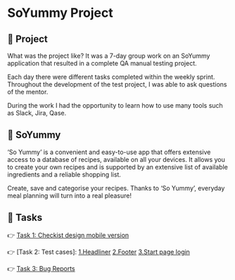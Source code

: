 # SoYummy Project


## 📲 <a name="About projects">Project</a>

<p>What was the project like? It was a 7-day group work on an SoYummy application that resulted in a complete QA manual testing project.</p>
<p>Each day there were different tasks completed within the weekly sprint. Throughout the development of the test project, I was able to ask questions of the mentor.</p> 
<p>During the work I had the opportunity to learn how to use many tools such as Slack, Jira, Qase.</p>


## 📝 <a name="About YUMMY">SoYummy</a>

<p>‘So Yummy’ is a convenient and easy-to-use app that offers extensive access to a database of recipes, available on all your devices. It allows you to create your own recipes and is supported by an extensive list of available ingredients and a reliable shopping list.</p> 

<p>Create, save and categorise your recipes. Thanks to ‘So Yummy’, everyday meal planning will turn into a real pleasure!</p>



## 🔧 <a name="Tasks">Tasks</a>

👉 [Task 1: Checkist design mobile version](https://docs.google.com/spreadsheets/d/1exngv6KbeBrJrw9ltkRgFoux1nFuRp9n1un_LrYW9A0/edit?usp=sharing)

👉 [Task 2: Test cases]:
        [1.Headliner](https://docs.google.com/spreadsheets/d/1luzyxSBpKW42_EGeX0i5ZsBZRznkvTajLqQb9fvK3ZE/edit?usp=sharing)
        [2.Footer](https://docs.google.com/spreadsheets/d/11QfH-Sppg9VU0JnUu--mtNkL8vyPGrDZ1dHObZs1KQU/edit?usp=sharing)
        [3.Start page login](https://docs.google.com/spreadsheets/d/1sMHmPf2dI9lQokD-R1Ml6ueUhvhPV9kUk9duLzc0k1s/edit?usp=sharing)

👉 [Task 3: Bug Reports]()
